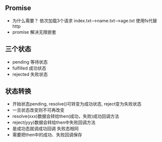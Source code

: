 ## Promise
- 为什么需要？
  依次加载3个请求 index.txt-->name.txt-->age.txt
  使用fs代替http
- promise 解决无限嵌套

## 三个状态
- pending    等待状态
- fulfilled  成功状态
- rejected   失败状态

## 状态转换
- 开始状态pending, resolve()可转变为成功状态, reject变为失败状态
- 一旦状态改变则不可再改变
- resolve(xxx)数据会转给then(成功，失败)成功回调方法
- reject(yyy)数据会转给then中失败回调方法
- 是成功态就调成功回调 失败态相同
- 需要把then中的成功、失败回调保存